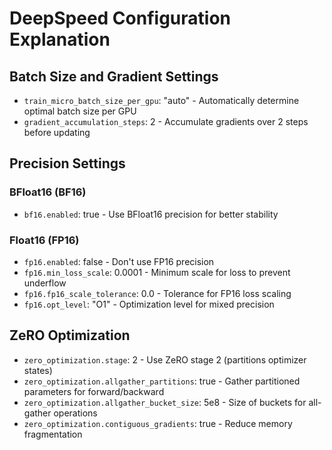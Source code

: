 # DeepSpeed Configuration Explanation

## Batch Size and Gradient Settings
- `train_micro_batch_size_per_gpu`: "auto" - Automatically determine optimal batch size per GPU
- `gradient_accumulation_steps`: 2 - Accumulate gradients over 2 steps before updating

## Precision Settings
### BFloat16 (BF16)
- `bf16.enabled`: true - Use BFloat16 precision for better stability

### Float16 (FP16)
- `fp16.enabled`: false - Don't use FP16 precision
- `fp16.min_loss_scale`: 0.0001 - Minimum scale for loss to prevent underflow
- `fp16.fp16_scale_tolerance`: 0.0 - Tolerance for FP16 loss scaling
- `fp16.opt_level`: "O1" - Optimization level for mixed precision

## ZeRO Optimization
- `zero_optimization.stage`: 2 - Use ZeRO stage 2 (partitions optimizer states)
- `zero_optimization.allgather_partitions`: true - Gather partitioned parameters for forward/backward
- `zero_optimization.allgather_bucket_size`: 5e8 - Size of buckets for all-gather operations
- `zero_optimization.contiguous_gradients`: true - Reduce memory fragmentation 